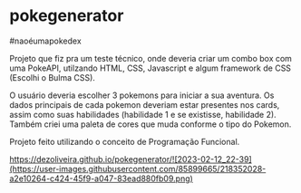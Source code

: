 # pokegenerator

#naoéumapokedex

Projeto que fiz pra um teste técnico, onde deveria criar um combo box com uma PokeAPI, utilzando HTML, CSS, Javascript e algum framework de CSS (Escolhi o Bulma CSS).

O usuário deveria escolher 3 pokemons para iniciar a sua aventura. Os dados principais de cada pokemon deveriam estar presentes nos cards, assim como suas habilidades (habilidade 1 e se existisse, habilidade 2). Também criei uma paleta de cores que muda conforme o tipo do Pokemon.

Projeto feito utilizando o conceito de Programação Funcional.

https://dezoliveira.github.io/pokegenerator/![2023-02-12_22-39](https://user-images.githubusercontent.com/85899665/218352028-a2e10264-c424-45f9-a047-83ead880fb09.png)

